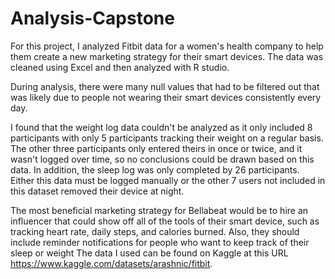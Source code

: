 # Analysis-Capstone
For this project, I analyzed Fitbit data for a women's health company to help them create a new marketing strategy for their smart devices. The data was cleaned using Excel and then analyzed with R studio. 

During analysis, there were many null values that had to be filtered out that was likely due to people not wearing their smart devices consistently every day. 

I found that the weight log data couldn't be analyzed as it only included 8 participants with only 5 participants tracking their weight on a regular basis. The other three participants only entered theirs in once or twice, and it wasn't logged over time, so no conclusions could be drawn based on this data. In addition, the sleep log was only completed by 26 participants. Either this data must be logged manually or the other 7 users not included in this dataset removed their device at night. 

The most beneficial marketing strategy for Bellabeat would be to hire an influencer that could show off all of the tools of their smart device, such as tracking heart rate, daily steps, and calories burned. Also, they should include reminder notifications for people who want to keep track of their sleep or weight
The data I used can be found on Kaggle at this URL https://www.kaggle.com/datasets/arashnic/fitbit.
